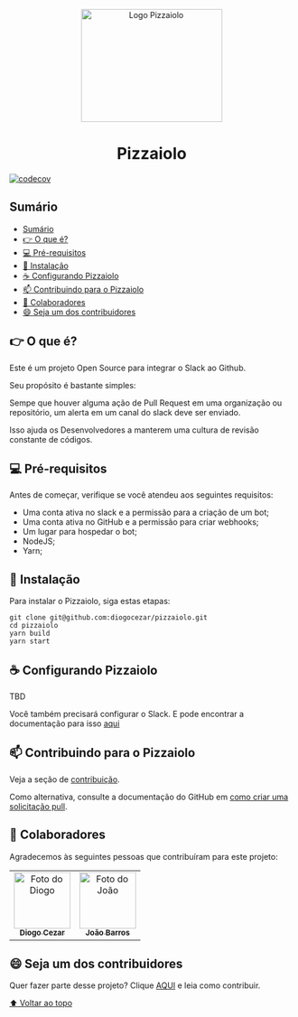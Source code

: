 <p align="center">
  <img src="./assets/images/pizzaiolo.png" alt="Logo Pizzaiolo" width="250" height="200">
</p>
<h1 align="center">
  Pizzaiolo
</h1>

[![codecov](https://codecov.io/gh/diogocezar/pizzaiolo/branch/main/graph/badge.svg?token=3HPPS10BMP)](https://codecov.io/gh/diogocezar/pizzaiolo)

## Sumário

- [Sumário](#sumário)
- [👉 O que é?](#-o-que-é)
- [💻 Pré-requisitos](#-pré-requisitos)
- [🚀 Instalação](#-instalação)
- [☕ Configurando Pizzaiolo](#-configurando-pizzaiolo)
- [📫 Contribuindo para o Pizzaiolo](#-contribuindo-para-o-pizzaiolo)
- [🤝 Colaboradores](#-colaboradores)
- [😄 Seja um dos contribuidores<br>](#-seja-um-dos-contribuidores)

## 👉 O que é?

Este é um projeto Open Source para integrar o Slack ao Github.

Seu propósito é bastante simples:

Sempe que houver alguma ação de Pull Request em uma organização ou repositório, um alerta em um canal do slack deve ser enviado.

Isso ajuda os Desenvolvedores a manterem uma cultura de revisão constante de códigos.

## 💻 Pré-requisitos

Antes de começar, verifique se você atendeu aos seguintes requisitos:

- Uma conta ativa no slack e a permissão para a criação de um bot;
- Uma conta ativa no GitHub e a permissão para criar webhooks;
- Um lugar para hospedar o bot;
- NodeJS;
- Yarn;

## 🚀 Instalação

Para instalar o Pizzaiolo, siga estas etapas:

```
git clone git@github.com:diogocezar/pizzaiolo.git
cd pizzaiolo
yarn build
yarn start
```

## ☕ Configurando Pizzaiolo

TBD

Você também precisará configurar o Slack. E pode encontrar a documentação para isso [aqui](https://github.com/diogocezar/pizzaiolo/blob/main/SLACK_CONFIG.md)

## 📫 Contribuindo para o Pizzaiolo

Veja a seção de [contribuição](CONTRIBUTING.md).

Como alternativa, consulte a documentação do GitHub em [como criar uma solicitação pull](https://help.github.com/en/github/collaborating-with-issues-and-pull-requests/creating-a-pull-request).

## 🤝 Colaboradores

Agradecemos às seguintes pessoas que contribuíram para este projeto:

<table>
  <tr>
    <td align="center">
      <a href="https://github.com/diogocezar">
        <img src="https://github.com/diogocezar.png" width="100px;" alt="Foto do Diogo"/><br>
        <sub>
          <b>Diogo Cezar</b>
        </sub>
      </a>
    </td>
        <td align="center">
      <a href="https://github.com/joao208">
        <img src="https://github.com/joao208.png" width="100px;" alt="Foto do João"/><br>
        <sub>
          <b>João Barros</b>
        </sub>
      </a>
    </td>
  </tr>
</table>

## 😄 Seja um dos contribuidores<br>

Quer fazer parte desse projeto? Clique [AQUI](CONTRIBUTING.md) e leia como contribuir.

[⬆ Voltar ao topo](#pizzaiolo)<br>
